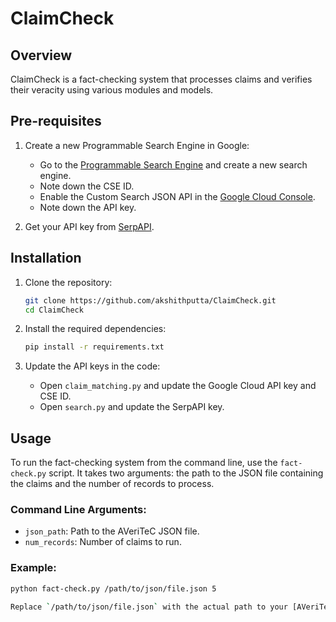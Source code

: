 # ClaimCheck

## Overview
ClaimCheck is a fact-checking system that processes claims and verifies their veracity using various modules and models.

## Pre-requisites
1. Create a new Programmable Search Engine in Google:
   - Go to the [Programmable Search Engine](https://cse.google.com/cse/) and create a new search engine.
   - Note down the CSE ID.
   - Enable the Custom Search JSON API in the [Google Cloud Console](https://console.cloud.google.com/).
   - Note down the API key.

2. Get your API key from [SerpAPI](https://serper.dev/).

## Installation
1. Clone the repository:
    ```bash
    git clone https://github.com/akshithputta/ClaimCheck.git
    cd ClaimCheck
    ```

2. Install the required dependencies:
    ```bash
    pip install -r requirements.txt
    ```

3. Update the API keys in the code:
   - Open `claim_matching.py` and update the Google Cloud API key and CSE ID.
   - Open `search.py` and update the SerpAPI key.

## Usage
To run the fact-checking system from the command line, use the `fact-check.py` script. It takes two arguments: the path to the JSON file containing the claims and the number of records to process.

### Command Line Arguments:
- `json_path`: Path to the AVeriTeC JSON file.
- `num_records`: Number of claims to run.

### Example:
```bash
python fact-check.py /path/to/json/file.json 5

Replace `/path/to/json/file.json` with the actual path to your [AVeriTeC JSON file](https://fever.ai/dataset/averitec.html) and `5` with the number of records you want to process.
